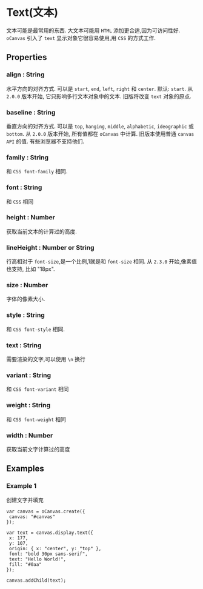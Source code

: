 # Text(文本)

文本可能是最常用的东西.
大文本可能用 `HTML` 添加更合适,因为可访问性好.
`oCanvas` 引入了 `text` 显示对象它很容易使用,用 `CSS` 的方式工作.

## Properties

### align : String

水平方向的对齐方式.
可以是 `start`, `end`, `left`, `right` 和 `center`.
默认: `start`. 从 `2.0.0` 版本开始, 它只影响多行文本对象中的文本.
旧版将改变 `text` 对象的原点.

### baseline : String

垂直方向的对齐方式.
可以是 `top`, `hanging`, `middle`, `alphabetic`, `ideographic` 或 `bottom`.
从 `2.0.0` 版本开始, 所有值都在 `oCanvas` 中计算.
旧版本使用普通 `canvas API` 的值.
有些浏览器不支持他们.

### family : String

和 `CSS font-family` 相同.

### font : String

和 `CSS` 相同

### height : Number

获取当前文本的计算过的高度.

### lineHeight : Number or String

行高相对于 `font-size`,是一个比例,1就是和 `font-size` 相同. 从 `2.3.0` 开始,像素值也支持, 比如 "18px".

### size : Number

字体的像素大小.

### style : String

和 `CSS font-style` 相同.

### text : String

需要渲染的文字,可以使用 `\n` 换行

### variant : String

和 `CSS font-variant` 相同

### weight : String

和 `CSS font-weight` 相同

### width : Number

获取当前文字计算过的高度

## Examples

### Example 1

创建文字并填充

```
var canvas = oCanvas.create({
 canvas: "#canvas"
});

var text = canvas.display.text({
 x: 177,
 y: 107,
 origin: { x: "center", y: "top" },
 font: "bold 30px sans-serif",
 text: "Hello World!",
 fill: "#0aa"
});

canvas.addChild(text);
```
